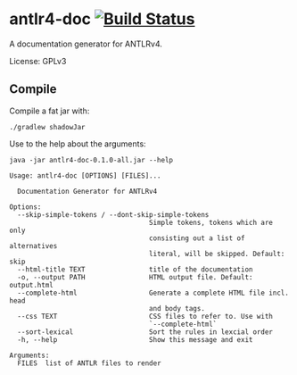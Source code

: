 # antlr4-doc [![Build Status](https://travis-ci.org/wadoon/antlr4-doc.svg?branch=master)](https://travis-ci.org/wadoon/antlr4-doc)

A documentation generator for ANTLRv4. 

License: GPLv3


## Compile

Compile a fat jar with: 

```
./gradlew shadowJar 
```

Use to the help about the arguments:

```
java -jar antlr4-doc-0.1.0-all.jar --help 
```

```
Usage: antlr4-doc [OPTIONS] [FILES]...

  Documentation Generator for ANTLRv4

Options:
  --skip-simple-tokens / --dont-skip-simple-tokens
                                   Simple tokens, tokens which are only
                                   consisting out a list of alternatives
                                   literal, will be skipped. Default: skip
  --html-title TEXT                title of the documentation
  -o, --output PATH                HTML output file. Default: output.html
  --complete-html                  Generate a complete HTML file incl. head
                                   and body tags.
  --css TEXT                       CSS files to refer to. Use with
                                   `--complete-html`
  --sort-lexical                   Sort the rules in lexcial order
  -h, --help                       Show this message and exit

Arguments:
  FILES  list of ANTLR files to render

```




